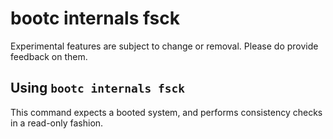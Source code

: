 # bootc internals fsck

Experimental features are subject to change or removal. Please
do provide feedback on them.

## Using `bootc internals fsck`

This command expects a booted system, and performs consistency checks
in a read-only fashion.
